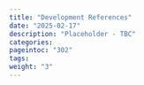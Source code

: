 ```yaml
---
title: "Development References"
date: "2025-02-17"
description: "Placeholder - TBC"
categories:
pageintoc: "302"
tags:
weight: "3"
---
```


<a id="development-references"></a>

<!--# Development References -->







